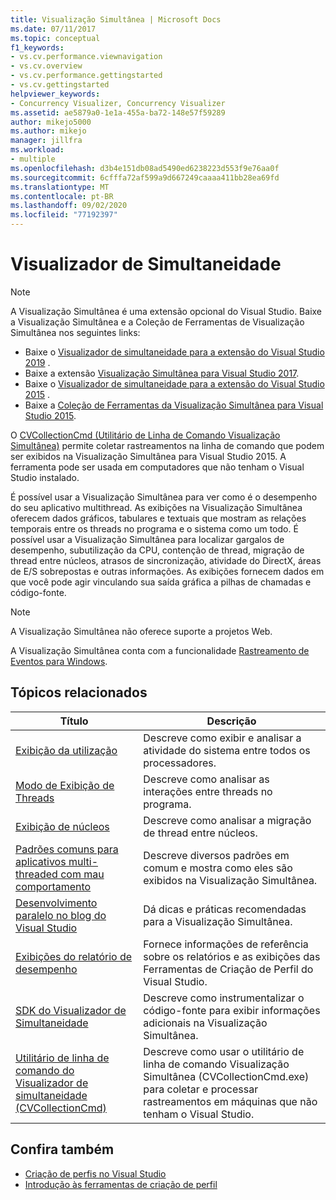 ```yaml
---
title: Visualização Simultânea | Microsoft Docs
ms.date: 07/11/2017
ms.topic: conceptual
f1_keywords:
- vs.cv.performance.viewnavigation
- vs.cv.overview
- vs.cv.performance.gettingstarted
- vs.cv.gettingstarted
helpviewer_keywords:
- Concurrency Visualizer, Concurrency Visualizer
ms.assetid: ae5879a0-1e1a-455a-ba72-148e57f59289
author: mikejo5000
ms.author: mikejo
manager: jillfra
ms.workload:
- multiple
ms.openlocfilehash: d3b4e151db08ad5490ed6238223d553f9e76aa0f
ms.sourcegitcommit: 6cfffa72af599a9d667249caaaa411bb28ea69fd
ms.translationtype: MT
ms.contentlocale: pt-BR
ms.lasthandoff: 09/02/2020
ms.locfileid: "77192397"
---
```

# <a name="concurrency-visualizer"></a>Visualizador de Simultaneidade

> [!NOTE]
> A Visualização Simultânea é uma extensão opcional do Visual Studio. Baixe a Visualização Simultânea e a Coleção de Ferramentas de Visualização Simultânea nos seguintes links:
>
> - Baixe o [Visualizador de simultaneidade para a extensão do Visual Studio 2019](https://marketplace.visualstudio.com/items?itemName=Diagnostics.DiagnosticsConcurrencyVisualizer2019#overview) .
> - Baixe a extensão [Visualização Simultânea para Visual Studio 2017](https://marketplace.visualstudio.com/items?itemName=VisualStudioProductTeam.ConcurrencyVisualizer2017#overview).
> - Baixe o [Visualizador de simultaneidade para a extensão do Visual Studio 2015](https://marketplace.visualstudio.com/items?itemName=Diagnostics.ConcurrencyVisualizerforVisualStudio2015) .
> - Baixe a [Coleção de Ferramentas da Visualização Simultânea para Visual Studio 2015](https://www.microsoft.com/download/details.aspx?id=49103).
>
> O [CVCollectionCmd (Utilitário de Linha de Comando Visualização Simultânea)](../profiling/concurrency-visualizer-command-line-utility-cvcollectioncmd.md) permite coletar rastreamentos na linha de comando que podem ser exibidos na Visualização Simultânea para Visual Studio 2015. A ferramenta pode ser usada em computadores que não tenham o Visual Studio instalado.

É possível usar a Visualização Simultânea para ver como é o desempenho do seu aplicativo multithread. As exibições na Visualização Simultânea oferecem dados gráficos, tabulares e textuais que mostram as relações temporais entre os threads no programa e o sistema como um todo. É possível usar a Visualização Simultânea para localizar gargalos de desempenho, subutilização da CPU, contenção de thread, migração de thread entre núcleos, atrasos de sincronização, atividade do DirectX, áreas de E/S sobrepostas e outras informações. As exibições fornecem dados em que você pode agir vinculando sua saída gráfica a pilhas de chamadas e código-fonte.

> [!NOTE]
> A Visualização Simultânea não oferece suporte a projetos Web.

A Visualização Simultânea conta com a funcionalidade [Rastreamento de Eventos para Windows](/windows/win32/etw/event-tracing-portal).

## <a name="related-topics"></a>Tópicos relacionados

|Título|Descrição|
|-----------|-----------------|
|[Exibição da utilização](../profiling/utilization-view.md)|Descreve como exibir e analisar a atividade do sistema entre todos os processadores.|
|[Modo de Exibição de Threads](../profiling/threads-view-parallel-performance.md)|Descreve como analisar as interações entre threads no programa.|
|[Exibição de núcleos](../profiling/cores-view.md)|Descreve como analisar a migração de thread entre núcleos.|
|[Padrões comuns para aplicativos multi-threaded com mau comportamento](../profiling/common-patterns-for-poorly-behaved-multithreaded-applications.md)|Descreve diversos padrões em comum e mostra como eles são exibidos na Visualização Simultânea.|
|[Desenvolvimento paralelo no blog do Visual Studio](https://blogs.msdn.microsoft.com/visualizeparallel/)|Dá dicas e práticas recomendadas para a Visualização Simultânea.|
|[Exibições do relatório de desempenho](../profiling/performance-report-views.md)|Fornece informações de referência sobre os relatórios e as exibições das Ferramentas de Criação de Perfil do Visual Studio.|
|[SDK do Visualizador de Simultaneidade](../profiling/concurrency-visualizer-sdk.md)|Descreve como instrumentalizar o código-fonte para exibir informações adicionais na Visualização Simultânea.|
|[Utilitário de linha de comando do Visualizador de simultaneidade (CVCollectionCmd)](../profiling/concurrency-visualizer-command-line-utility-cvcollectioncmd.md)|Descreve como usar o utilitário de linha de comando Visualização Simultânea (CVCollectionCmd.exe) para coletar e processar rastreamentos em máquinas que não tenham o Visual Studio.|

## <a name="see-also"></a>Confira também

- [Criação de perfis no Visual Studio](../profiling/index.yml)
- [Introdução às ferramentas de criação de perfil](../profiling/profiling-feature-tour.md)
